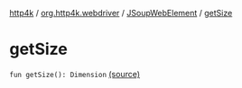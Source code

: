 [http4k](../../index.md) / [org.http4k.webdriver](../index.md) / [JSoupWebElement](index.md) / [getSize](./get-size.md)

# getSize

`fun getSize(): Dimension` [(source)](https://github.com/http4k/http4k/blob/master/http4k-testing-webdriver/src/main/kotlin/org/http4k/webdriver/JSoupWebElement.kt#L96)